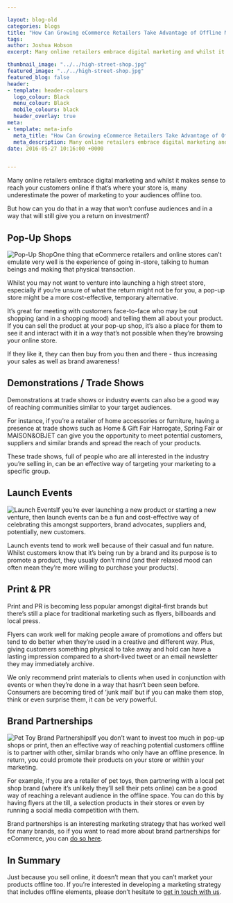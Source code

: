 ```yaml
--- 

layout: blog-old
categories: blogs
title: "How Can Growing eCommerce Retailers Take Advantage of Offline Marketing?"
tags:
author: Joshua Hobson
excerpt: Many online retailers embrace digital marketing and whilst it makes sense to reach your customers online if that’s where your store is, many underestimate the power of marketing to your audiences offline too.

thumbnail_image: "../../high-street-shop.jpg"
featured_image: "../../high-street-shop.jpg"
featured_blog: false
header:
- template: header-colours
  logo_colour: Black
  menu_colour: Black
  mobile_colours: black
  header_overlay: true
meta:
- template: meta-info
  meta_title: "How Can Growing eCommerce Retailers Take Advantage of Offline Marketing?"
  meta_description: Many online retailers embrace digital marketing and whilst it makes sense to reach your customers online if that’s where your store is, many underestimate the power of marketing to your audiences offline too.
date: 2016-05-27 10:16:00 +0000


--- 
```

Many online retailers embrace digital marketing and whilst it makes sense to reach your customers online if that’s where your store is, many underestimate the power of marketing to your audiences offline too.

But how can you do that in a way that won’t confuse audiences and in a way that will still give you a return on investment?  

  

Pop-Up Shops
------------

![Pop-Up Shop](../../pop-up-shops.jpg)One thing that eCommerce retailers and online stores can’t emulate very well is the experience of going in-store, talking to human beings and making that physical transaction.

Whilst you may not want to venture into launching a high street store, especially if you’re unsure of what the return might not be for you, a pop-up store might be a more cost-effective, temporary alternative.

It’s great for meeting with customers face-to-face who may be out shopping (and in a shopping mood) and telling them all about your product. If you can sell the product at your pop-up shop, it’s also a place for them to see it and interact with it in a way that’s not possible when they’re browsing your online store.

If they like it, they can then buy from you then and there - thus increasing your sales as well as brand awareness!

  

Demonstrations / Trade Shows
----------------------------

Demonstrations at trade shows or industry events can also be a good way of reaching communities similar to your target audiences.

For instance, if you’re a retailer of home accessories or furniture, having a presence at trade shows such as Home & Gift Fair Harrogate, Spring Fair or MAISON&OBJET can give you the opportunity to meet potential customers, suppliers and similar brands and spread the reach of your products.

These trade shows, full of people who are all interested in the industry you’re selling in, can be an effective way of targeting your marketing to a specific group.

  

Launch Events
-------------

![Launch Events](../../launch-events.jpg)If you’re ever launching a new product or starting a new venture, then launch events can be a fun and cost-effective way of celebrating this amongst supporters, brand advocates, suppliers and, potentially, new customers.

Launch events tend to work well because of their casual and fun nature. Whilst customers know that it’s being run by a brand and its purpose is to promote a product, they usually don’t mind (and their relaxed mood can often mean they’re more willing to purchase your products).

  

Print & PR
----------

Print and PR is becoming less popular amongst digital-first brands but there’s still a place for traditional marketing such as flyers, billboards and local press.

Flyers can work well for making people aware of promotions and offers but tend to do better when they’re used in a creative and different way. Plus, giving customers something physical to take away and hold can have a lasting impression compared to a short-lived tweet or an email newsletter they may immediately archive.

We only recommend print materials to clients when used in conjunction with events or when they’re done in a way that hasn’t been seen before. Consumers are becoming tired of ‘junk mail’ but if you can make them stop, think or even surprise them, it can be very powerful.

  

Brand Partnerships
------------------

![Pet Toy Brand Partnerships](../../pet-toy-brand-partnership.jpg)If you don’t want to invest too much in pop-up shops or print, then an effective way of reaching potential customers offline is to partner with other, similar brands who only have an offline presence. In return, you could promote their products on your store or within your marketing.

For example, if you are a retailer of pet toys, then partnering with a local pet shop brand (where it’s unlikely they’ll sell their pets online) can be a good way of reaching a relevant audience in the offline space. You can do this by having flyers at the till, a selection products in their stores or even by running a social media competition with them.

Brand partnerships is an interesting marketing strategy that has worked well for many brands, so if you want to read more about brand partnerships for eCommerce, you can [do so here](https://www.statementagency.com/blog).

  

In Summary
----------

Just because you sell online, it doesn’t mean that you can’t market your products offline too. If you’re interested in developing a marketing strategy that includes offline elements, please don’t hesitate to [get in touch with us](https://www.statementagency.com/contact-us).